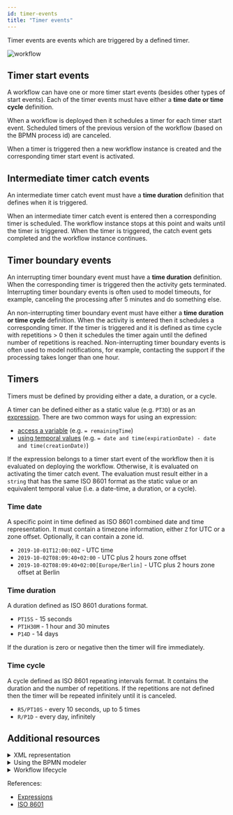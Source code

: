 ```yaml
---
id: timer-events
title: "Timer events"
---
```


Timer events are events which are triggered by a defined timer.

![workflow](assets/timer-events.png)

## Timer start events

A workflow can have one or more timer start events (besides other types of start events). Each of the timer events must have either a **time date or time cycle** definition.

When a workflow is deployed then it schedules a timer for each timer start event. Scheduled timers of the previous version of the workflow (based on the BPMN process id) are canceled.

When a timer is triggered then a new workflow instance is created and the corresponding timer start event is activated.

## Intermediate timer catch events

An intermediate timer catch event must have a **time duration** definition that defines when it is triggered.

When an intermediate timer catch event is entered then a corresponding timer is scheduled. The workflow instance stops at this point and waits until the timer is triggered. When the timer is triggered, the catch event gets completed and the workflow instance continues.

## Timer boundary events

An interrupting timer boundary event must have a **time duration** definition. When the corresponding timer is triggered then the activity gets terminated. Interrupting timer boundary events is often used to model timeouts, for example, canceling the processing after 5 minutes and do something else.

An non-interrupting timer boundary event must have either a **time duration or time cycle** definition. When the activity is entered then it schedules a corresponding timer. If the timer is triggered and it is defined as time cycle with repetitions > 0 then it schedules the timer again until the defined number of repetitions is reached. Non-interrupting timer boundary events is often used to model notifications, for example, contacting the support if the processing takes longer than one hour.

## Timers

Timers must be defined by providing either a date, a duration, or a cycle.

A timer can be defined either as a static value (e.g. `PT3D`) or as an [expression](/components/concepts/expressions.md). There are two common ways for using an expression:

- [access a variable](/components/concepts/expressions.md#access-variables) (e.g. `= remainingTime`)
- [using temporal values](/components/concepts/expressions.md#temporal-expressions) (e.g. `= date and time(expirationDate) - date and time(creationDate)`)

If the expression belongs to a timer start event of the workflow then it is evaluated on deploying the workflow. Otherwise, it is evaluated on activating the timer catch event. The evaluation must result either in a `string` that has the same ISO 8601 format as the static value or an equivalent temporal value (i.e. a date-time, a duration, or a cycle).

### Time date

A specific point in time defined as ISO 8601 combined date and time representation. It must contain a timezone information, either `Z` for UTC or a zone offset. Optionally, it can contain a zone id.

- `2019-10-01T12:00:00Z` - UTC time
- `2019-10-02T08:09:40+02:00` - UTC plus 2 hours zone offset
- `2019-10-02T08:09:40+02:00[Europe/Berlin]` - UTC plus 2 hours zone offset at Berlin

### Time duration

A duration defined as ISO 8601 durations format.

- `PT15S` - 15 seconds
- `PT1H30M` - 1 hour and 30 minutes
- `P14D` - 14 days

If the duration is zero or negative then the timer will fire immediately.

### Time cycle

A cycle defined as ISO 8601 repeating intervals format. It contains the duration and the number of repetitions. If the repetitions are not defined then the timer will be repeated infinitely until it is canceled.

- `R5/PT10S` - every 10 seconds, up to 5 times
- `R/P1D` - every day, infinitely

## Additional resources

<details>
  <summary>XML representation</summary>
  <p>A timer start event with time date:

```xml
 <bpmn:startEvent id="release-date">
  <bpmn:timerEventDefinition>
    <bpmn:timeDate>2019-10-01T12:00:00Z</bpmn:timeDate>
  </bpmn:timerEventDefinition>
</bpmn:startEvent>
```

An intermediate timer catch event with time duration:

```xml
<bpmn:intermediateCatchEvent id="coffee-break">
  <bpmn:timerEventDefinition>
    <bpmn:timeDuration>PT10M</bpmn:timeDuration>
  </bpmn:timerEventDefinition>
</bpmn:intermediateCatchEvent>
```

A non-interrupting boundary timer event with time cycle:

```xml
<bpmn:boundaryEvent id="reminder" cancelActivity="false" attachedToRef="process-order">
  <bpmn:timerEventDefinition>
    <bpmn:timeCycle>R3/PT1H</bpmn:timeCycle>
  </bpmn:timerEventDefinition>
</bpmn:boundaryEvent>
```

  </p>
</details>

<details>
  <summary>Using the BPMN modeler</summary>
  <p>Adding an interrupting timer boundary event:

![message-event](assets/interrupting-timer-event.gif)

  </p>
</details>

<details>
  <summary>Workflow lifecycle</summary>
  <p>Workflow instance records of a timer start event:

<table>
    <tr>
        <th>Intent</th>
        <th>Element Id</th>
        <th>Element Type</th>
    </tr>
    <tr>
        <td>EVENT_OCCURRED</td>
        <td>release-date</td>
        <td>START_EVENT</td>
    </tr>
    <tr>
        <td>ELEMENT_ACTIVATING</td>
        <td>release-date</td>
        <td>START_EVENT</td>
    </tr>
    <tr>
        <td>ELEMENT_ACTIVATED</td>
        <td>release-date</td>
        <td>START_EVENT</td>
    </tr>
    <tr>
        <td>ELEMENT_COMPLETING</td>
        <td>release-date</td>
        <td>START_EVENT</td>
    </tr>
    <tr>
        <td>ELEMENT_COMPLETED</td>
        <td>release-date</td>
        <td>START_EVENT</td>
    </tr>
</table>

Workflow instance records of an intermediate timer catch event:

<table>
    <tr>
        <th>Intent</th>
        <th>Element Id</th>
        <th>Element Type</th>
    </tr>
    <tr>
        <td>ELEMENT_ACTIVATING</td>
        <td>coffee-break</td>
        <td>INTERMEDIATE_CATCH_EVENT</td>
    </tr>
    <tr>
        <td>ELEMENT_ACTIVATED</td>
        <td>coffee-break</td>
        <td>INTERMEDIATE_CATCH_EVENT</td>
    </tr>
    <tr>
        <td>...</td>
        <td>...</td>
        <td>...</td>
    </tr>
    <tr>
        <td>EVENT_OCCURRED</td>
        <td>coffee-break</td>
        <td>INTERMEDIATE_CATCH_EVENT</td>
    </tr>
    <tr>
        <td>ELEMENT_COMPLETING</td>
        <td>coffee-break</td>
        <td>INTERMEDIATE_CATCH_EVENT</td>
    </tr>
    <tr>
        <td>ELEMENT_COMPLETED</td>
        <td>coffee-break</td>
        <td>INTERMEDIATE_CATCH_EVENT</td>
    </tr>
</table>

  </p>
</details>

References:

- [Expressions](/components/concepts/expressions.md)
- [ISO 8601](https://en.wikipedia.org/wiki/ISO_8601)
